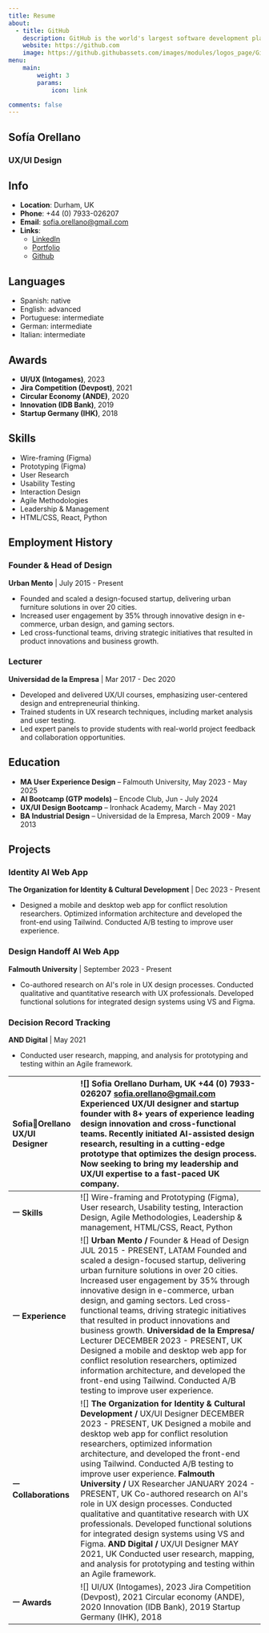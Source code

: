 ```yaml
---
title: Resume
about:
  - title: GitHub
    description: GitHub is the world's largest software development platform.
    website: https://github.com
    image: https://github.githubassets.com/images/modules/logos_page/GitHub-Mark.png
menu:
    main: 
        weight: 3
        params:
            icon: link

comments: false
---
```


## Sofía Orellano

### UX/UI Design

## Info

- **Location**: Durham, UK  
- **Phone**: +44 (0) 7933-026207  
- **Email**: <sofia.orellano@gmail.com>  
- **Links**:
  - [LinkedIn](https://www.linkedin.com/in/sofiaorellano/)  
  - [Portfolio](https://sofiaorellanoportfolio.netlify.app)  
  - [Github](https://github.com/Sofia-UX-UI?tab=repositories)

## Languages

- Spanish: native
- English: advanced
- Portuguese: intermediate  
- German: intermediate
- Italian: intermediate

## Awards

- **UI/UX (Intogames)**, 2023  
- **Jira Competition (Devpost)**, 2021  
- **Circular Economy (ANDE)**, 2020  
- **Innovation (IDB Bank)**, 2019  
- **Startup Germany (IHK)**, 2018  

## Skills

- Wire-framing (Figma)  
- Prototyping (Figma)  
- User Research  
- Usability Testing  
- Interaction Design  
- Agile Methodologies  
- Leadership & Management  
- HTML/CSS, React, Python  

## Employment History

### Founder & Head of Design  

**Urban Mento** | July 2015 - Present

- Founded and scaled a design-focused startup, delivering urban furniture solutions in over 20 cities.  
- Increased user engagement by 35% through innovative design in e-commerce, urban design, and gaming sectors.  
- Led cross-functional teams, driving strategic initiatives that resulted in product innovations and business growth.

### Lecturer  

**Universidad de la Empresa** | Mar 2017 - Dec 2020

- Developed and delivered UX/UI courses, emphasizing user-centered design and entrepreneurial thinking.  
- Trained students in UX research techniques, including market analysis and user testing.  
- Led expert panels to provide students with real-world project feedback and collaboration opportunities.

## Education

- **MA User Experience Design** – Falmouth University, May 2023 - May 2025  
- **AI Bootcamp (GTP models)** – Encode Club, Jun - July 2024  
- **UX/UI Design Bootcamp** – Ironhack Academy, March - May 2021  
- **BA Industrial Design** – Universidad de la Empresa, March 2009 - May 2013  

## Projects

### Identity AI Web App  

**The Organization for Identity & Cultural Development** | Dec 2023 - Present

- Designed a mobile and desktop web app for conflict resolution researchers. Optimized information architecture and developed the front-end using Tailwind. Conducted A/B testing to improve user experience.

### Design Handoff AI Web App  

**Falmouth University** | September 2023 - Present

- Co-authored research on AI's role in UX design processes. Conducted qualitative and quantitative research with UX professionals. Developed functional solutions for integrated design systems using VS and Figma.

### Decision Record Tracking  

**AND Digital** | May 2021

- Conducted user research, mapping, and analysis for prototyping and testing within an Agile framework.

| SofiaOrellano UX/UI Designer | ![] Sofia Orellano Durham, UK \+44 (0) 7933-026207 [sofia.orellano@gmail.com](mailto:sofia.orellano@gmail.com) Experienced UX/UI designer and startup founder with 8+ years of experience leading design innovation and cross-functional teams. Recently initiated AI-assisted design research, resulting in a cutting-edge prototype that optimizes the design process. Now seeking to bring my leadership and UX/UI expertise to a fast-paced UK company. |
| :---- | :---- |
| **ㅡ Skills** | ![] Wire-framing and Prototyping (Figma), User research, Usability testing, Interaction Design, Agile Methodologies, Leadership & management, HTML/CSS, React, Python |
| **ㅡ Experience** | ![] **Urban Mento /** Founder & Head of Design JUL 2015 \- PRESENT,  LATAM Founded and scaled a design-focused startup, delivering urban furniture solutions in over 20 cities. Increased user engagement by 35% through innovative design in e-commerce, urban design, and gaming sectors. Led cross-functional teams, driving strategic initiatives that resulted in product innovations and business growth. **Universidad de la Empresa/** Lecturer DECEMBER 2023 \- PRESENT,  UK Designed a mobile and desktop web app for conflict resolution researchers, optimized information architecture, and developed the front-end using Tailwind. Conducted A/B testing to improve user experience.  |
| **ㅡ Collaborations** | ![] **The Organization for Identity & Cultural Development /** UX/UI Designer DECEMBER 2023 \- PRESENT,  UK Designed a mobile and desktop web app for conflict resolution researchers, optimized information architecture, and developed the front-end using Tailwind. Conducted A/B testing to improve user experience. **Falmouth University /** UX Researcher JANUARY 2024 \- PRESENT,  UK Co-authored research on AI's role in UX design processes. Conducted qualitative and quantitative research with UX professionals. Developed functional solutions for integrated design systems using VS and Figma. **AND Digital /** UX/UI Designer MAY 2021,  UK Conducted user research, mapping, and analysis for prototyping and testing within an Agile framework.  |
| **ㅡ Awards** | ![] UI/UX (Intogames), 2023 Jira Competition (Devpost), 2021 Circular economy (ANDE), 2020 Innovation (IDB Bank), 2019 Startup Germany (IHK), 2018 |

<!--Coming from an industrial design background, I have a particular interest for technical aspects of projects, such as programming on different languages and different frameworks. While I enjoy participating in all stages of the design process, the design handoff is a topic that has caught my attention.

`🐋`
`🏄🏻`
`🧘🏻‍♀️`
`🌲`

## Highlights of my career

>- ***Industrial Design Studio**: Worked in an industrial design studio.*
>- ***Award-Winning Thesis**: My industrial design thesis won international awards and grants, eventually becoming a reality.*
>- ***Startup Founder**: Founded a startup based on my thesis.*
>- ***Project Development**: Designed and developed over 50 projects for the startup.*
>- ***International Speaker**: Traveled to the US, Germany, and Latin America to give talks and present the startup.*
>- ***Web Design**: Designed websites on the side.*
>- ***UX Bootcamp in Germany**: Lived in Germany during covid and completed a UX bootcamp.*
>- ***Moved to the UK**: Officially moved to the UK.*
>- ***Continued Startup Work**: Continued working on the startup, though the distance posed challenges.*
>- ***Started UX Masters**: Began a UX master’s program.*
>- ***Project Creation**: Started creating amazing projects.*
>- ***Interest in Machine Learning**: Became very interested in machine learning.*
>- ***Collaboration with Researchers**: Started collaborating with computer science researchers.*
>- ***Seeking Outstanding Projects**: Looking for outstanding projects to work on.*

To use this feature, add `links` section to frontmatter.

This page's frontmatter:

```yaml
links:
  - title: GitHub
    description: GitHub is the world's largest software development platform.
    website: https://github.com
    image: https://github.githubassets.com/images/modules/logos_page/GitHub-Mark.png
  - title: TypeScript
    description: TypeScript is a typed superset of JavaScript that compiles to plain JavaScript.
    website: https://www.typescriptlang.org
    image: ts-logo-128.jpg
```

`image` field accepts both local and external images.
